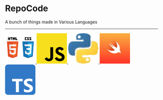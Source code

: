# RepoCode
A bunch of things made in Various Languages

---

<a href="https://github.com/XAzure16/RepoCode/tree/HTML%26CSS">
  <img src="./HTML-CSS.png" alt="" width=100 height=100>
</a>

<a href="https://github.com/XAzure16/RepoCode/tree/JavaScript">
  <img src="./JS.png" alt="" width=100 height=100>
</a>

<a href="https://github.com/XAzure16/RepoCode/tree/Python">
  <img src="./Python.png" alt="" width=100 height=100>
</a>

<a href="https://github.com/XAzure16/RepoCode/tree/Swift">
  <img src="./Swift.jpg" alt="" width=100 height=100>
</a>

<a href="https://github.com/XAzure16/RepoCode/tree/TypeScript">
  <img src="./Typescript.png" alt="" width=100 height=100>
</a>
